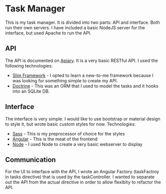 # Task Manager
This is my task manager. It is divided into two parts: API and interface. 
Both run their own servers. I have included a basic NodeJS server for the interface, but used Apache to run the API.

## API
The API is documented on [Apiary](http://docs.taskmanager2.apiary.io/#). It is a very basic RESTful API.
I used the following technologies:
* [Slim Framework](http://www.slimframework.com/) - I opted to learn a new-to-me framework because I was looking for something simple to create my API.
* [Doctrine](http://www.doctrine-project.org/) - This was an ORM that I used to model the tasks and it hooks into an SQLite DB.

## Interface
The interface is very simple. I would like to use bootstrap or material design to style it, but wrote basic custom styles for now.
Technologies:
* [Sass](http://sass-lang.com/) - This is my preprocessor of choice for the styles
* [Angular](https://angularjs.org/) - This is the meat of the frontend
* [Node](https://nodejs.org/en/) - I used Node to create a very basic webserver to display

## Communication
For the UI to interface with the API, I wrote an Angular Factory (taskFactroy in tasks directive) that is used by the taskController.
I wanted to separate out the API from the actual directive in order to allow flexibity to refactor the API.
